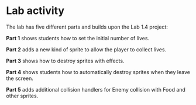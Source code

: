 # Lab activity
The lab has five different parts and builds upon the Lab 1.4 project:

<b>Part 1</b> shows students how to set the initial number of lives.

<b>Part 2</b> adds a new kind of sprite to allow the player to collect lives.

<b>Part 3</b> shows how to destroy sprites with effects.

<b>Part 4</b> shows students how to automatically destroy sprites when they leave the screen.

<b>Part 5</b> adds additional collision handlers for Enemy collision with Food and other sprites.

